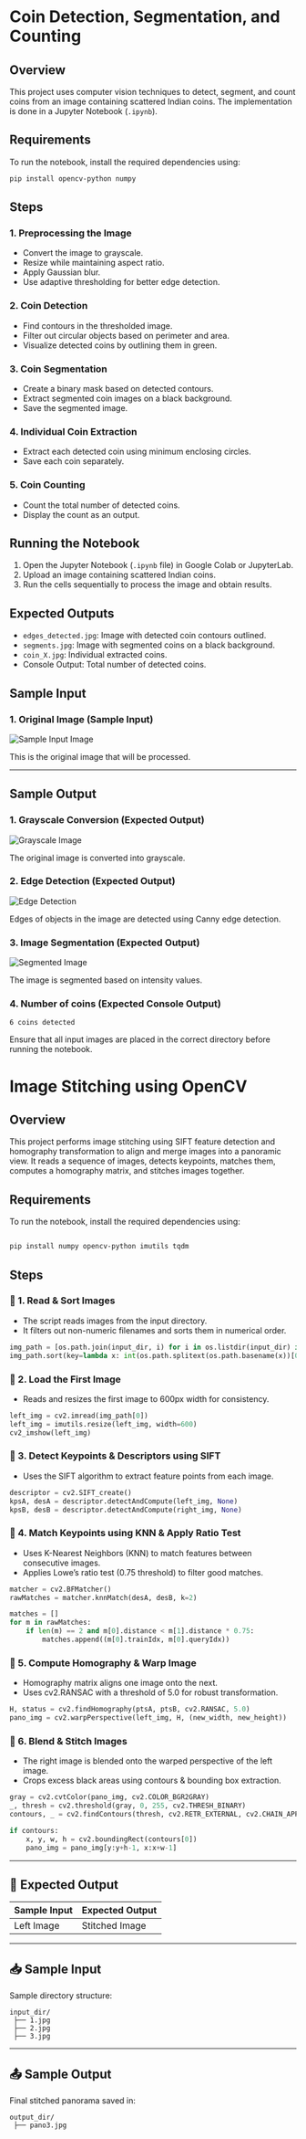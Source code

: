 # Coin Detection, Segmentation, and Counting

## Overview
This project uses computer vision techniques to detect, segment, and count coins from an image containing scattered Indian coins. The implementation is done in a Jupyter Notebook (`.ipynb`).

## Requirements
To run the notebook, install the required dependencies using:
```bash
pip install opencv-python numpy
```

## Steps

### 1. Preprocessing the Image
- Convert the image to grayscale.
- Resize while maintaining aspect ratio.
- Apply Gaussian blur.
- Use adaptive thresholding for better edge detection.

### 2. Coin Detection
- Find contours in the thresholded image.
- Filter out circular objects based on perimeter and area.
- Visualize detected coins by outlining them in green.

### 3. Coin Segmentation
- Create a binary mask based on detected contours.
- Extract segmented coin images on a black background.
- Save the segmented image.

### 4. Individual Coin Extraction
- Extract each detected coin using minimum enclosing circles.
- Save each coin separately.

### 5. Coin Counting
- Count the total number of detected coins.
- Display the count as an output.

## Running the Notebook
1. Open the Jupyter Notebook (`.ipynb` file) in Google Colab or JupyterLab.
2. Upload an image containing scattered Indian coins.
3. Run the cells sequentially to process the image and obtain results.

## Expected Outputs
- `edges_detected.jpg`: Image with detected coin contours outlined.
- `segments.jpg`: Image with segmented coins on a black background.
- `coin_X.jpg`: Individual extracted coins.
- Console Output: Total number of detected coins.


## Sample Input 

### 1. Original Image (Sample Input)

![Sample Input Image](images/sample_input.jpg)

This is the original image that will be processed.


---

## Sample Output

### 1. Grayscale Conversion (Expected Output)

![Grayscale Image](images/grayscale_output.jpg)

The original image is converted into grayscale.

### 2. Edge Detection (Expected Output)

![Edge Detection](images/edge_output.jpg)

Edges of objects in the image are detected using Canny edge detection.

### 3. Image Segmentation (Expected Output)

![Segmented Image](images/segmentation_output.jpg)

The image is segmented based on intensity values.

### 4. Number of coins (Expected Console Output)

```
6 coins detected
```

Ensure that all input images are placed in the correct directory before running the notebook.


# Image Stitching using OpenCV

## Overview
This project performs image stitching using SIFT feature detection and homography transformation to align and merge images into a panoramic view. It reads a sequence of images, detects keypoints, matches them, computes a homography matrix, and stitches images together.


## Requirements

To run the notebook, install the required dependencies using:
```bash

pip install numpy opencv-python imutils tqdm
```

## Steps

### 🔹 1. Read & Sort Images
- The script reads images from the input directory.
- It filters out non-numeric filenames and sorts them in numerical order.

```python
img_path = [os.path.join(input_dir, i) for i in os.listdir(input_dir) if os.path.splitext(i)[0].isdigit()]
img_path.sort(key=lambda x: int(os.path.splitext(os.path.basename(x))[0]))
```

### 🔹 2. Load the First Image
- Reads and resizes the first image to 600px width for consistency.

```python
left_img = cv2.imread(img_path[0])
left_img = imutils.resize(left_img, width=600)
cv2_imshow(left_img)
```

### 🔹 3. Detect Keypoints & Descriptors using SIFT
- Uses the SIFT algorithm to extract feature points from each image.

```python
descriptor = cv2.SIFT_create()
kpsA, desA = descriptor.detectAndCompute(left_img, None)
kpsB, desB = descriptor.detectAndCompute(right_img, None)
```

### 🔹 4. Match Keypoints using KNN & Apply Ratio Test
- Uses K-Nearest Neighbors (KNN) to match features between consecutive images.
- Applies Lowe’s ratio test (0.75 threshold) to filter good matches.

```python
matcher = cv2.BFMatcher()
rawMatches = matcher.knnMatch(desA, desB, k=2)

matches = []
for m in rawMatches:
    if len(m) == 2 and m[0].distance < m[1].distance * 0.75:
        matches.append((m[0].trainIdx, m[0].queryIdx))
```

### 🔹 5. Compute Homography & Warp Image
- Homography matrix aligns one image onto the next.
- Uses cv2.RANSAC with a threshold of 5.0 for robust transformation.

```python
H, status = cv2.findHomography(ptsA, ptsB, cv2.RANSAC, 5.0)
pano_img = cv2.warpPerspective(left_img, H, (new_width, new_height))
```

### 🔹 6. Blend & Stitch Images
- The right image is blended onto the warped perspective of the left image.
- Crops excess black areas using contours & bounding box extraction.

```python
gray = cv2.cvtColor(pano_img, cv2.COLOR_BGR2GRAY)
_, thresh = cv2.threshold(gray, 0, 255, cv2.THRESH_BINARY)
contours, _ = cv2.findContours(thresh, cv2.RETR_EXTERNAL, cv2.CHAIN_APPROX_SIMPLE)

if contours:
    x, y, w, h = cv2.boundingRect(contours[0])
    pano_img = pano_img[y:y+h-1, x:x+w-1]
```

---

## 📌 Expected Output

| Sample Input | Expected Output |
|-------------|----------------|
| Left Image  | Stitched Image  |

---

## 📥 Sample Input

Sample directory structure:

```
input_dir/
 ├── 1.jpg
 ├── 2.jpg
 ├── 3.jpg
```

---

## 📤 Sample Output

Final stitched panorama saved in:

```
output_dir/
 ├── pano3.jpg
```

